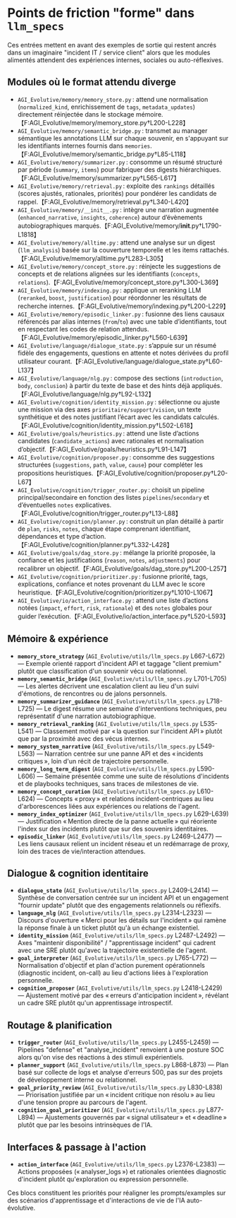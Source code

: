 # Points de friction "forme" dans `llm_specs`

Ces entrées mettent en avant des exemples de sortie qui restent ancrés dans un imaginaire "incident IT / service client" alors que les modules alimentés attendent des expériences internes, sociales ou auto-réflexives.

## Modules où le format attendu diverge

- `AGI_Evolutive/memory/memory_store.py` : attend une normalisation (`normalized_kind`, enrichissement de `tags`, `metadata_updates`) directement réinjectée dans le stockage mémoire.【F:AGI_Evolutive/memory/memory_store.py†L200-L228】
- `AGI_Evolutive/memory/semantic_bridge.py` : transmet au manager sémantique les annotations LLM sur chaque souvenir, en s'appuyant sur les identifiants internes fournis dans `memories`.【F:AGI_Evolutive/memory/semantic_bridge.py†L85-L118】
- `AGI_Evolutive/memory/summarizer.py` : consomme un résumé structuré par période (`summary`, `items`) pour fabriquer des digests hiérarchiques.【F:AGI_Evolutive/memory/summarizer.py†L565-L617】
- `AGI_Evolutive/memory/retrieval.py` : exploite des `rankings` détaillés (scores ajustés, rationales, priorités) pour pondérer les candidats de rappel.【F:AGI_Evolutive/memory/retrieval.py†L340-L420】
- `AGI_Evolutive/memory/__init__.py` : intègre une narration augmentée (`enhanced_narrative`, `insights`, `coherence`) autour d’évènements autobiographiques marqués.【F:AGI_Evolutive/memory/__init__.py†L1790-L1818】
- `AGI_Evolutive/memory/alltime.py` : attend une analyse sur un digest (`llm_analysis`) basée sur la couverture temporelle et les items rattachés.【F:AGI_Evolutive/memory/alltime.py†L283-L305】
- `AGI_Evolutive/memory/concept_store.py` : réinjecte les suggestions de concepts et de relations alignées sur les identifiants (`concepts`, `relations`).【F:AGI_Evolutive/memory/concept_store.py†L300-L369】
- `AGI_Evolutive/memory/indexing.py` : applique un reranking LLM (`reranked`, `boost`, `justification`) pour réordonner les résultats de recherche internes.【F:AGI_Evolutive/memory/indexing.py†L200-L229】
- `AGI_Evolutive/memory/episodic_linker.py` : fusionne des liens causaux référencés par alias internes (`from`/`to`) avec une table d’identifiants, tout en respectant les codes de relation attendus.【F:AGI_Evolutive/memory/episodic_linker.py†L560-L639】
- `AGI_Evolutive/language/dialogue_state.py` : s’appuie sur un résumé fidèle des engagements, questions en attente et notes dérivées du profil utilisateur courant.【F:AGI_Evolutive/language/dialogue_state.py†L60-L137】
- `AGI_Evolutive/language/nlg.py` : compose des sections (`introduction`, `body`, `conclusion`) à partir du texte de base et des hints déjà appliqués.【F:AGI_Evolutive/language/nlg.py†L92-L132】
- `AGI_Evolutive/cognition/identity_mission.py` : sélectionne ou ajuste une mission via des axes `prioritaire/support/vision`, un texte synthétique et des notes justifiant l’écart avec les candidats calculés.【F:AGI_Evolutive/cognition/identity_mission.py†L502-L618】
- `AGI_Evolutive/goals/heuristics.py` : attend une liste d’actions candidates (`candidate_actions`) avec rationales et normalisation d’objectif.【F:AGI_Evolutive/goals/heuristics.py†L91-L147】
- `AGI_Evolutive/cognition/proposer.py` : consomme des suggestions structurées (`suggestions`, `path`, `value`, `cause`) pour compléter les propositions heuristiques.【F:AGI_Evolutive/cognition/proposer.py†L20-L67】
- `AGI_Evolutive/cognition/trigger_router.py` : choisit un pipeline principal/secondaire en fonction des listes `pipelines`/`secondary` et d’éventuelles `notes` explicatives.【F:AGI_Evolutive/cognition/trigger_router.py†L13-L88】
- `AGI_Evolutive/cognition/planner.py` : construit un plan détaillé à partir de `plan`, `risks`, `notes`, chaque étape comprenant identifiant, dépendances et type d’action.【F:AGI_Evolutive/cognition/planner.py†L332-L428】
- `AGI_Evolutive/goals/dag_store.py` : mélange la priorité proposée, la confiance et les justifications (`reason`, `notes`, `adjustments`) pour recalibrer un objectif.【F:AGI_Evolutive/goals/dag_store.py†L200-L257】
- `AGI_Evolutive/cognition/prioritizer.py` : fusionne priorité, tags, explications, confiance et notes provenant du LLM avec le score heuristique.【F:AGI_Evolutive/cognition/prioritizer.py†L1010-L1067】
- `AGI_Evolutive/io/action_interface.py` : attend une liste d’actions notées (`impact`, `effort`, `risk`, `rationale`) et des `notes` globales pour guider l’exécution.【F:AGI_Evolutive/io/action_interface.py†L520-L593】

## Mémoire & expérience

- **`memory_store_strategy`** (`AGI_Evolutive/utils/llm_specs.py` L667-L672) — Exemple orienté rapport d'incident API et taggage "client premium" plutôt que classification d'un souvenir vécu ou relationnel.
- **`memory_semantic_bridge`** (`AGI_Evolutive/utils/llm_specs.py` L701-L705) — Les alertes décrivent une escalation client au lieu d'un suivi d'émotions, de rencontres ou de jalons personnels.
- **`memory_summarizer_guidance`** (`AGI_Evolutive/utils/llm_specs.py` L718-L725) — Le digest résume une semaine d'interventions techniques, peu représentatif d'une narration autobiographique.
- **`memory_retrieval_ranking`** (`AGI_Evolutive/utils/llm_specs.py` L535-L541) — Classement motivé par « la question sur l'incident API » plutôt que par la proximité avec des vécus internes.
- **`memory_system_narrative`** (`AGI_Evolutive/utils/llm_specs.py` L549-L563) — Narration centrée sur une panne API et des « incidents critiques », loin d'un récit de trajectoire personnelle.
- **`memory_long_term_digest`** (`AGI_Evolutive/utils/llm_specs.py` L590-L606) — Semaine présentée comme une suite de résolutions d'incidents et de playbooks techniques, sans traces de milestones de vie.
- **`memory_concept_curation`** (`AGI_Evolutive/utils/llm_specs.py` L610-L624) — Concepts « proxy » et relations incident-centriques au lieu d'arborescences liées aux expériences ou relations de l'agent.
- **`memory_index_optimizer`** (`AGI_Evolutive/utils/llm_specs.py` L629-L639) — Justification « Mention directe de la panne actuelle » qui réoriente l'index sur des incidents plutôt que sur des souvenirs identitaires.
- **`episodic_linker`** (`AGI_Evolutive/utils/llm_specs.py` L2469-L2477) — Les liens causaux relient un incident réseau et un redémarrage de proxy, loin des traces de vie/interaction attendues.

## Dialogue & cognition identitaire

- **`dialogue_state`** (`AGI_Evolutive/utils/llm_specs.py` L2409-L2414) — Synthèse de conversation centrée sur un incident API et un engagement "fournir update" plutôt que des engagements relationnels ou réflexifs.
- **`language_nlg`** (`AGI_Evolutive/utils/llm_specs.py` L2314-L2323) — Discours d'ouverture « Merci pour les détails sur l'incident » qui ramène la réponse finale à un ticket plutôt qu'à un échange existentiel.
- **`identity_mission`** (`AGI_Evolutive/utils/llm_specs.py` L2487-L2492) — Axes "maintenir disponibilité" / "apprentissage incident" qui cadrent avec une SRE plutôt qu'avec la trajectoire existentielle de l'agent.
- **`goal_interpreter`** (`AGI_Evolutive/utils/llm_specs.py` L765-L772) — Normalisation d'objectif et plan d'action purement opérationnels (diagnostic incident, on-call) au lieu d'actions liées à l'exploration personnelle.
- **`cognition_proposer`** (`AGI_Evolutive/utils/llm_specs.py` L2418-L2429) — Ajustement motivé par des « erreurs d'anticipation incident », révélant un cadre SRE plutôt qu'un apprentissage introspectif.

## Routage & planification

- **`trigger_router`** (`AGI_Evolutive/utils/llm_specs.py` L2455-L2459) — Pipelines "defense" et "analyse_incident" renvoient à une posture SOC alors qu'on vise des réactions à des stimuli expérientiels.
- **`planner_support`** (`AGI_Evolutive/utils/llm_specs.py` L868-L873) — Plan basé sur collecte de logs et analyse d'erreurs 500, pas sur des projets de développement interne ou relationnel.
- **`goal_priority_review`** (`AGI_Evolutive/utils/llm_specs.py` L830-L838) — Priorisation justifiée par un « incident critique non résolu » au lieu d'une tension propre au parcours de l'agent.
- **`cognition_goal_prioritizer`** (`AGI_Evolutive/utils/llm_specs.py` L877-L894) — Ajustements gouvernés par « signal utilisateur » et « deadline » plutôt que par les besoins intrinsèques de l'IA.

## Interfaces & passage à l'action

- **`action_interface`** (`AGI_Evolutive/utils/llm_specs.py` L2376-L2383) — Actions proposées (« analyser_logs ») et rationales orientées diagnostic d'incident plutôt qu'exploration ou expression personnelle.

Ces blocs constituent les priorités pour réaligner les prompts/examples sur des scénarios d'apprentissage et d'interactions de vie de l'IA auto-évolutive.
